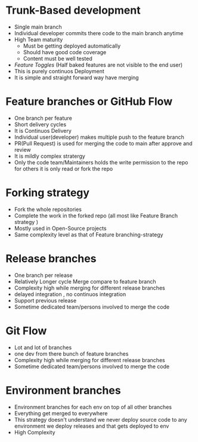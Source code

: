 # Trunk-Based development
  - Single main branch 
  - Individual developer commits there code to the main branch anytime 
  - High Team maturity
    - Must be getting deployed automatically  
    - Should have good code coverage
    - Content must be well tested 
  - *Feature Toggles*  (Half baked features are not visible to the end user)
  - This is purely continuos Deployment 
  - It is simple and straight forward way have merging 
   
# Feature branches or GitHub Flow
[](./img/feature-branching-image.JPG)
  - One branch per feature 
  - Short delivery cycles 
  - It is Continuos Delivery 
  - Individual user(developer) makes multiple push to the feature branch 
  - PR(Pull Request) is used for merging the code to main after approve and review 
  - It is mildly complex stratergy 
  - Only the code team/Maintainers holds the write permission to the repo for others it is only read or fork the repo 


# Forking strategy
  - Fork the whole repositories 
  - Complete the work in the forked repo (all most like Feature Branch strategy )
  - Mostly used in Open-Source projects 
  - Same complexity level as that of Feature branching-strategy

# Release branches
  - One branch per release 
  - Relatively Longer cycle Merge compare to feature branch 
  - Complexity high while merging for different release branches 
  - delayed integration , no continuos integration 
  - Support previous release 
  - Sometime dedicated team/persons involved to merge the code 
# Git Flow
  - Lot and lot of branches 
  - one dev from there bunch of feature branches 
  - Complexity high while merging for different release branches 
  - Sometime dedicated team/persons involved to merge the code   
# Environment branches
  - Environment branches for each env on top of all other branches 
  - Everything get merged to everywhere 
  - This strategy doesn't understand we never deploy source code to any environment we deploy releases and that gets deployed to env
  - High Complexity 

